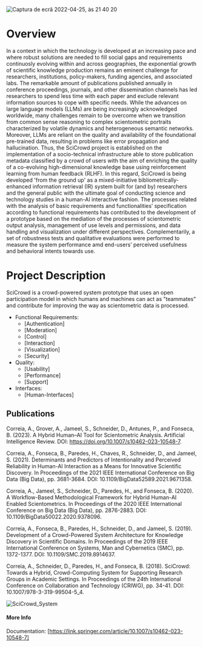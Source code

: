 ![Captura de ecrã 2022-04-25, às 21 40 20](https://user-images.githubusercontent.com/3758981/165171207-1a3e2fa8-4502-4b96-898b-1322ed519cc9.png)

# Overview

In a context in which the technology is developed at an increasing pace and where robust solutions are needed to fill social gaps and requirements continuosly evolving within and across geographies, the exponential growth of scientific knowledge production remains an eminent challenge for researchers, institutions, policy-makers, funding agencies, and associated labs. The remarkable amount of publications published annually in conference proceedings, journals, and other dissemination channels has led researchers to spend less time with each paper and exclude relevant information sources to cope with specific needs. While the advances on large language models (LLMs) are being increasingly acknowledged worldwide, many challenges remain to be overcome when we transition from common sense reasoning to complex scientometric portraits characterized by volatile dynamics and heterogeneous semantic networks. Moreover, LLMs are reliant on the quality and availability of the foundational pre-trained data, resulting in problems like error propagation and hallucination. Thus, the SciCrowd project is established on the implementation of a socio-technical infrastructure able to store publication metadata classified by a crowd of users with the aim of enriching the quality of a co-evolving high-dimensional knowledge base using reinforcement learning from human feedback (RLHF). In this regard, SciCrowd is being developed 'from the ground up' as a mixed-initiative bibliometrically-enhanced information retrieval (IR) system built for (and by) researchers and the general public with the ultimate goal of conducting science and technology studies in a human-AI interactive fashion. The processes related with the analysis of basic requirements and functionalities’ specification according to functional requirements has contributed to the development of a prototype based on the mediation of the processes of scientometric output analysis, management of use levels and permissions, and data handling and visualization under different perspectives. Complementarily, a set of robustness tests and qualitative evaluations were performed to measure the system performance amd end-users’ perceived usefulness and behavioral intents towards use.

# Project Description

SciCrowd is a crowd-powered system prototype that uses an open participation model in which humans and machines can act as "teammates" and contribute for improving the way as scientometric data is processed.

- Functional Requirements:
  - [Authentication]
  - [Moderation]
  - [Control]
  - [Interaction]
  - [Visualization]
  - [Security]  
- Quality:
  - [Usability]
  - [Performance]
  - [Support]
- Interfaces:
  - [Human-Interfaces]

## Publications

Correia, A., Grover, A., Jameel, S., Schneider, D., Antunes, P., and Fonseca, B. (2023). A Hybrid Human–AI Tool for Scientometric Analysis. Artificial Intelligence Review. DOI: https://doi.org/10.1007/s10462-023-10548-7.

Correia, A., Fonseca, B., Paredes, H., Chaves, R., Schneider, D., and Jameel, S. (2021). Determinants and Predictors of Intentionality and Perceived Reliability in Human-AI Interaction as a Means for Innovative Scientific Discovery. In Proceedings of the 2021 IEEE International Conference on Big Data (Big Data), pp. 3681-3684. DOI: 10.1109/BigData52589.2021.9671358.

Correia, A., Jameel, S., Schneider, D., Paredes, H., and Fonseca, B. (2020). A Workflow-Based Methodological Framework for Hybrid Human-AI Enabled Scientometrics. In Proceedings of the 2020 IEEE International Conference on Big Data (Big Data), pp. 2876-2883. DOI: 10.1109/BigData50022.2020.9378096.

Correia, A., Fonseca, B., Paredes, H., Schneider, D., and Jameel, S. (2019). Development of a Crowd-Powered System Architecture for Knowledge Discovery in Scientific Domains. In Proceedings of the 2019 IEEE International Conference on Systems, Man and Cybernetics (SMC), pp. 1372-1377. DOI: 10.1109/SMC.2019.8914637.

Correia, A., Schneider, D., Paredes, H., and Fonseca, B. (2018). SciCrowd: Towards a Hybrid, Crowd-Computing System for Supporting Research Groups in Academic Settings. In Proceedings of the 24th International Conference on Collaboration and Technology (CRIWG), pp. 34-41. DOI: 10.1007/978-3-319-99504-5_4.

![SciCrowd_System](https://user-images.githubusercontent.com/3758981/165169908-5dd7b3e5-ce9d-462d-a601-86eea441a65d.png)

#### More Info

Documentation: [https://link.springer.com/article/10.1007/s10462-023-10548-7]
 
